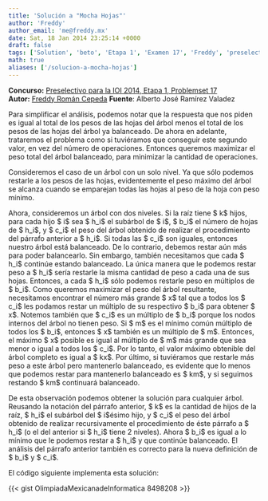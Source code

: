 ```yaml
---
title: 'Solución a "Mocha Hojas"'
author: 'Freddy'
author_email: 'me@freddy.mx'
date: Sat, 18 Jan 2014 23:25:14 +0000
draft: false
tags: ['Solution', 'beto', 'Etapa 1', 'Examen 17', 'Freddy', 'preselectivo', 'solución', 'Soluciones Preselectivo 2013']
math: true
aliases: ['/solucion-a-mocha-hojas']
---
```


**Concurso:** [Preselectivo para la IOI 2014, Etapa 1, Problemset 17](https://omegaup.com/arena/IOI2014E1P17#problems/Mocha-Hojas) **Autor:** [Freddy Román Cepeda](http://freddy.mx/) **Fuente**: Alberto José Ramírez Valadez

Para simplificar el análisis, podemos notar que la respuesta que nos piden es igual al total de los pesos de las hojas del árbol menos el total de los pesos de las hojas del árbol ya balanceado. De ahora en adelante, trataremos el problema como si tuviéramos que conseguir este segundo valor, en vez del número de operaciones. Entonces queremos maximizar el peso total del árbol balanceado, para minimizar la cantidad de operaciones.

Consideremos el caso de un árbol con un solo nivel. Ya que sólo podemos restarle a los pesos de las hojas, evidentemente el peso máximo del árbol se alcanza cuando se emparejan todas las hojas al peso de la hoja con peso mínimo.

Ahora, consideremos un árbol con dos niveles. Si la raíz tiene $ k$ hijos, para cada hijo $ i$ sea $ h\_i$ el subárbol de $ i$, $ b\_i$ el número de hojas de $ h\_i$, y $ c\_i$ el peso del árbol obtenido de realizar el procedimiento del párrafo anterior a $ h\_i$. Si todas las $ c\_i$ son iguales, entonces nuestro árbol está balanceado. De lo contrario, debemos restar aún más para poder balancearlo. Sin embargo, también necesitamos que cada $ h\_i$ continúe estando balanceado. La única manera que le podemos restar peso a $ h\_i$ sería restarle la misma cantidad de peso a cada una de sus hojas. Entonces, a cada $ h\_i$ sólo podemos restarle peso en múltiplos de $ b\_i$. Como queremos maximizar el peso del árbol resultante, necesitamos encontrar el número más grande $ x$ tal que a todos los $ c\_i$ les podamos restar un múltiplo de su respectivo $ b\_i$ para obtener $ x$. Notemos también que $ c\_i$ es un múltiplo de $ b\_i$ porque los nodos internos del árbol no tienen peso. Si $ m$ es el mínimo común múltiplo de todos los $ b\_i$, entonces $ x$ también es un múltiplo de $ m$. Entonces, el máximo $ x$ posible es igual al múltiplo de $ m$ más grande que sea menor o igual a todos los $ c\_i$. Por lo tanto, el valor máximo obtenible del árbol completo es igual a $ kx$. Por último, si tuviéramos que restarle más peso a este árbol pero mantenerlo balanceado, es evidente que lo menos que podemos restar para mantenerlo balanceado es $ km$, y si seguimos restando $ km$ continuará balanceado.

De esta observación podemos obtener la solución para cualquier árbol. Reusando la notación del párrafo anterior, $ k$ es la cantidad de hijos de la raíz, $ h\_i$ el subárbol del $ i$ésimo hijo, y $ c\_i$ el peso del árbol obtenido de realizar recursivamente el procedimiento de éste párrafo a $ h\_i$ (o el del anterior si $ h\_i$ tiene 2 niveles). Ahora $ b\_i$ es igual a lo mínimo que le podemos restar a $ h\_i$ y que continúe balanceado. El análisis del párrafo anterior también es correcto para la nueva definición de $ b\_i$ y $ c\_i$.

El código siguiente implementa esta solución:

{{< gist OlimpiadaMexicanadeInformatica 8498208 >}}